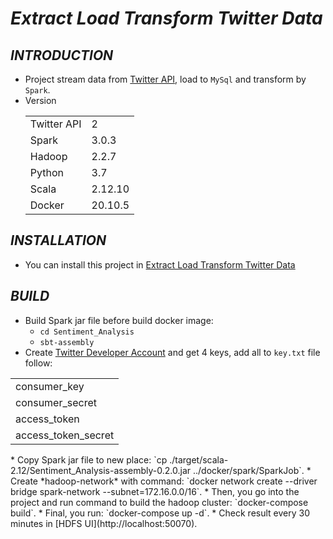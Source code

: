 # ***Extract Load Transform Twitter Data***

## ***INTRODUCTION***
* Project stream data from [Twitter API](https://developer.twitter.com/en/docs/twitter-api), load to `MySql` and transform by `Spark`.
* Version <table>
    <tr>
        <td>Twitter API</td>
        <td>2</td>
    </tr>
    <tr>
        <td>Spark</td>
        <td>3.0.3</td>
    </tr>
    <tr>
        <td>Hadoop</td>
        <td>2.2.7</td>
    </tr>
    <tr>
        <td>Python</td>
        <td>3.7</td>
    </tr> 
    <tr>
        <td>Scala</td>
        <td>2.12.10</td>
    </tr>
    <tr>
        <td>Docker</td>
        <td>20.10.5</td>
    </tr>
   </table>


## ***INSTALLATION***

* You can install this project in [Extract Load Transform Twitter Data](https://github.com/ThadaPhan/Extract-Load-Transform-Twitter-Data.git)

## ***BUILD***

* Build Spark jar file before build docker image:
  * `cd Sentiment_Analysis`
  * `sbt-assembly`
* Create [Twitter Developer Account](https://medium.com/@divyeshardeshana/create-twitter-developer-account-app-4ac55e945bf4) and get 4 keys, add all to `key.txt` file follow:

<table>
    <tr>
        <td>consumer_key</td>
    </tr>
    <tr>
        <td>consumer_secret</td>
    </tr>
   <tr>
        <td>access_token</td>
    </tr>
       <tr>
        <td>access_token_secret</td>
    </tr>
   </table>
* Copy Spark jar file to new place: `cp ./target/scala-2.12/Sentiment_Analysis-assembly-0.2.0.jar ../docker/spark/SparkJob`.
* Create *hadoop-network* with command: `docker network create --driver bridge spark-network --subnet=172.16.0.0/16`.
* Then, you go into the project and run command to build the hadoop cluster: `docker-compose build`.
* Final, you run: `docker-compose up -d`.
* Check result every 30 minutes in [HDFS UI](http://localhost:50070).

